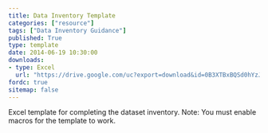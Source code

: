 ```yaml
---
title: Data Inventory Template
categories: ["resource"]
tags: ["Data Inventory Guidance"]
published: True
type: template
date: 2014-06-19 10:30:00
downloads: 
- type: Excel
  url: "https://drive.google.com/uc?export=download&id=0B3XTBxBQSd0hYzJTTUY1TzMwcjA"
fordc: true
sitemap: false
---
```

Excel template for completing the dataset inventory. Note: You must enable macros for the template to work.
